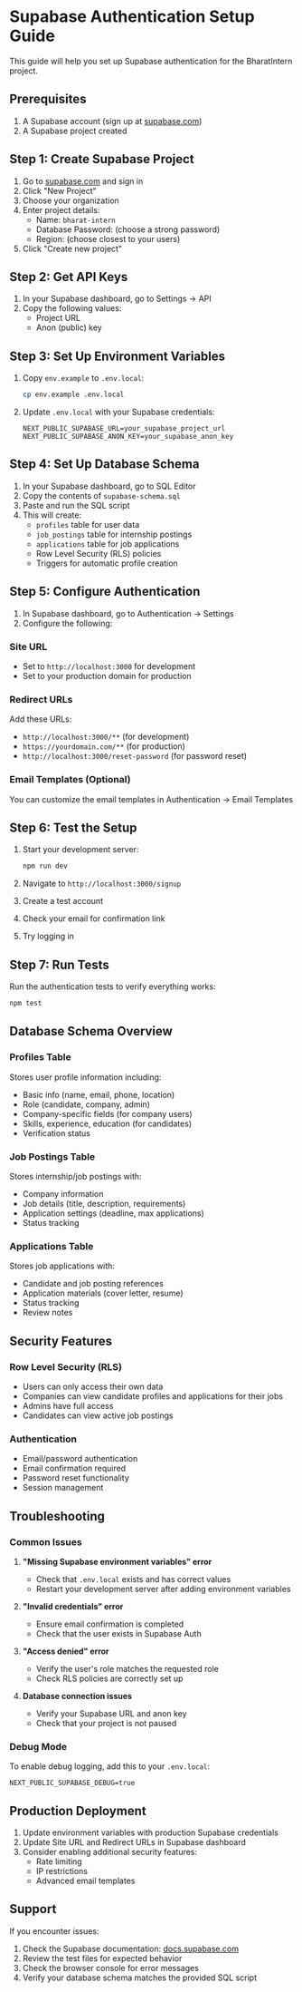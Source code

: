 # Supabase Authentication Setup Guide

This guide will help you set up Supabase authentication for the BharatIntern project.

## Prerequisites

1. A Supabase account (sign up at [supabase.com](https://supabase.com))
2. A Supabase project created

## Step 1: Create Supabase Project

1. Go to [supabase.com](https://supabase.com) and sign in
2. Click "New Project"
3. Choose your organization
4. Enter project details:
   - Name: `bharat-intern`
   - Database Password: (choose a strong password)
   - Region: (choose closest to your users)
5. Click "Create new project"

## Step 2: Get API Keys

1. In your Supabase dashboard, go to Settings → API
2. Copy the following values:
   - Project URL
   - Anon (public) key

## Step 3: Set Up Environment Variables

1. Copy `env.example` to `.env.local`:
   ```bash
   cp env.example .env.local
   ```

2. Update `.env.local` with your Supabase credentials:
   ```env
   NEXT_PUBLIC_SUPABASE_URL=your_supabase_project_url
   NEXT_PUBLIC_SUPABASE_ANON_KEY=your_supabase_anon_key
   ```

## Step 4: Set Up Database Schema

1. In your Supabase dashboard, go to SQL Editor
2. Copy the contents of `supabase-schema.sql`
3. Paste and run the SQL script
4. This will create:
   - `profiles` table for user data
   - `job_postings` table for internship postings
   - `applications` table for job applications
   - Row Level Security (RLS) policies
   - Triggers for automatic profile creation

## Step 5: Configure Authentication

1. In Supabase dashboard, go to Authentication → Settings
2. Configure the following:

### Site URL
- Set to `http://localhost:3000` for development
- Set to your production domain for production

### Redirect URLs
Add these URLs:
- `http://localhost:3000/**` (for development)
- `https://yourdomain.com/**` (for production)
- `http://localhost:3000/reset-password` (for password reset)

### Email Templates (Optional)
You can customize the email templates in Authentication → Email Templates

## Step 6: Test the Setup

1. Start your development server:
   ```bash
   npm run dev
   ```

2. Navigate to `http://localhost:3000/signup`
3. Create a test account
4. Check your email for confirmation link
5. Try logging in

## Step 7: Run Tests

Run the authentication tests to verify everything works:

```bash
npm test
```

## Database Schema Overview

### Profiles Table
Stores user profile information including:
- Basic info (name, email, phone, location)
- Role (candidate, company, admin)
- Company-specific fields (for company users)
- Skills, experience, education (for candidates)
- Verification status

### Job Postings Table
Stores internship/job postings with:
- Company information
- Job details (title, description, requirements)
- Application settings (deadline, max applications)
- Status tracking

### Applications Table
Stores job applications with:
- Candidate and job posting references
- Application materials (cover letter, resume)
- Status tracking
- Review notes

## Security Features

### Row Level Security (RLS)
- Users can only access their own data
- Companies can view candidate profiles and applications for their jobs
- Admins have full access
- Candidates can view active job postings

### Authentication
- Email/password authentication
- Email confirmation required
- Password reset functionality
- Session management

## Troubleshooting

### Common Issues

1. **"Missing Supabase environment variables" error**
   - Check that `.env.local` exists and has correct values
   - Restart your development server after adding environment variables

2. **"Invalid credentials" error**
   - Ensure email confirmation is completed
   - Check that the user exists in Supabase Auth

3. **"Access denied" error**
   - Verify the user's role matches the requested role
   - Check RLS policies are correctly set up

4. **Database connection issues**
   - Verify your Supabase URL and anon key
   - Check that your project is not paused

### Debug Mode

To enable debug logging, add this to your `.env.local`:
```env
NEXT_PUBLIC_SUPABASE_DEBUG=true
```

## Production Deployment

1. Update environment variables with production Supabase credentials
2. Update Site URL and Redirect URLs in Supabase dashboard
3. Consider enabling additional security features:
   - Rate limiting
   - IP restrictions
   - Advanced email templates

## Support

If you encounter issues:
1. Check the Supabase documentation: [docs.supabase.com](https://docs.supabase.com)
2. Review the test files for expected behavior
3. Check the browser console for error messages
4. Verify your database schema matches the provided SQL script
